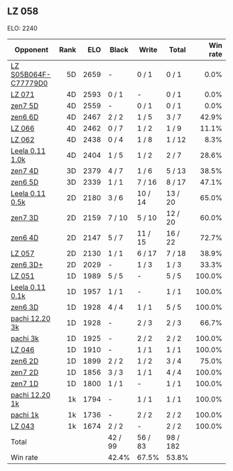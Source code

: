 ## LZ 058 ##

ELO: 2240

Opponent | Rank | ELO | Black | Write | Total | Win rate
---------|-----:|----:|-------|-------|-------|-------:
[LZ S05B064F-C77779D0](LZ%20S05B064F-C77779D0.md) | 5D | 2659 | - | 0 / 1 | 0 / 1 | 0.0%
[LZ 071](LZ%20071.md) | 4D | 2593 | 0 / 1 | - | 0 / 1 | 0.0%
[zen7 5D](zen7%205D.md) | 4D | 2559 | - | 0 / 1 | 0 / 1 | 0.0%
[zen6 6D](zen6%206D.md) | 4D | 2467 | 2 / 2 | 1 / 5 | 3 / 7 | 42.9%
[LZ 066](LZ%20066.md) | 4D | 2462 | 0 / 7 | 1 / 2 | 1 / 9 | 11.1%
[LZ 062](LZ%20062.md) | 4D | 2438 | 0 / 4 | 1 / 8 | 1 / 12 | 8.3%
[Leela 0.11 1.0k](Leela%200.11%201.0k.md) | 4D | 2404 | 1 / 5 | 1 / 2 | 2 / 7 | 28.6%
[zen7 4D](zen7%204D.md) | 3D | 2379 | 4 / 7 | 1 / 6 | 5 / 13 | 38.5%
[zen6 5D](zen6%205D.md) | 3D | 2339 | 1 / 1 | 7 / 16 | 8 / 17 | 47.1%
[Leela 0.11 0.5k](Leela%200.11%200.5k.md) | 2D | 2180 | 3 / 6 | 10 / 14 | 13 / 20 | 65.0%
[zen7 3D](zen7%203D.md) | 2D | 2159 | 7 / 10 | 5 / 10 | 12 / 20 | 60.0%
[zen6 4D](zen6%204D.md) | 2D | 2147 | 5 / 7 | 11 / 15 | 16 / 22 | 72.7%
[LZ 057](LZ%20057.md) | 2D | 2130 | 1 / 1 | 6 / 17 | 7 / 18 | 38.9%
[zen6 3D+](zen6%203D+.md) | 2D | 2029 | - | 1 / 3 | 1 / 3 | 33.3%
[LZ 051](LZ%20051.md) | 1D | 1989 | 5 / 5 | - | 5 / 5 | 100.0%
[Leela 0.11 0.1k](Leela%200.11%200.1k.md) | 1D | 1957 | 1 / 1 | - | 1 / 1 | 100.0%
[zen6 3D](zen6%203D.md) | 1D | 1928 | 4 / 4 | 1 / 1 | 5 / 5 | 100.0%
[pachi 12.20 3k](pachi%2012.20%203k.md) | 1D | 1928 | - | 2 / 3 | 2 / 3 | 66.7%
[pachi 3k](pachi%203k.md) | 1D | 1925 | - | 2 / 2 | 2 / 2 | 100.0%
[LZ 046](LZ%20046.md) | 1D | 1910 | - | 1 / 1 | 1 / 1 | 100.0%
[zen6 2D](zen6%202D.md) | 1D | 1899 | 2 / 2 | 1 / 2 | 3 / 4 | 75.0%
[zen7 2D](zen7%202D.md) | 1D | 1856 | 3 / 3 | 1 / 1 | 4 / 4 | 100.0%
[zen7 1D](zen7%201D.md) | 1D | 1800 | 1 / 1 | - | 1 / 1 | 100.0%
[pachi 12.20 1k](pachi%2012.20%201k.md) | 1k | 1794 | - | 1 / 1 | 1 / 1 | 100.0%
[pachi 1k](pachi%201k.md) | 1k | 1736 | - | 2 / 2 | 2 / 2 | 100.0%
[LZ 043](LZ%20043.md) | 1k | 1674 | 2 / 2 | - | 2 / 2 | 100.0%
Total | | | 42 / 99 | 56 / 83 | 98 / 182 | 
Win rate| | | 42.4% | 67.5% | 53.8% | 
